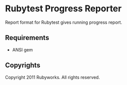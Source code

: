 # Rubytest Progress Reporter

Report format for Rubytest gives running progress report.


## Requirements

* ANSI gem


## Copyrights

Copyright 2011 Rubyworks. All rights reserved.


